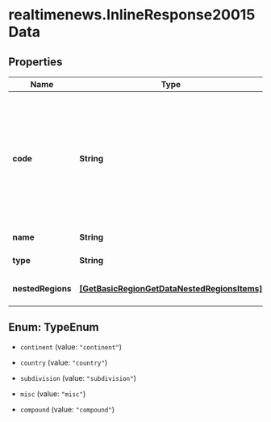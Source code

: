 # realtimenews.InlineResponse20015Data

## Properties

Name | Type | Description | Notes
------------ | ------------- | ------------- | -------------
**code** | **String** | ISO 3166-1 alpha-2 code of the country. This attribute is set for each country, may be set for miscellaneous regions and is empty for regions of other types. | [optional] 
**name** | **String** | Name of the region. | [optional] 
**type** | **String** | Type of the region. | Value | Description | | --- | --- | | continent | Regions that are considered to be a continent in the context of the Market Data Gateway. | | country | A region that represents a country that has been assigned an official ISO 3166-1 code. | | subdivision | A region that represents a subdivision of a country that has been assigned an official ISO 3166-2 code. | | misc | A miscellaneous region represents a region that is neither a continent, nor a country, nor a subdivision of a country. | | compound | A compound miscellaneous region consists of member regions which are uniquely and undoubtedly defined. |   | [optional] 
**nestedRegions** | [**[GetBasicRegionGetDataNestedRegionsItems]**](GetBasicRegionGetDataNestedRegionsItems.md) | Nested regions of this region. | [optional] 



## Enum: TypeEnum


* `continent` (value: `"continent"`)

* `country` (value: `"country"`)

* `subdivision` (value: `"subdivision"`)

* `misc` (value: `"misc"`)

* `compound` (value: `"compound"`)




